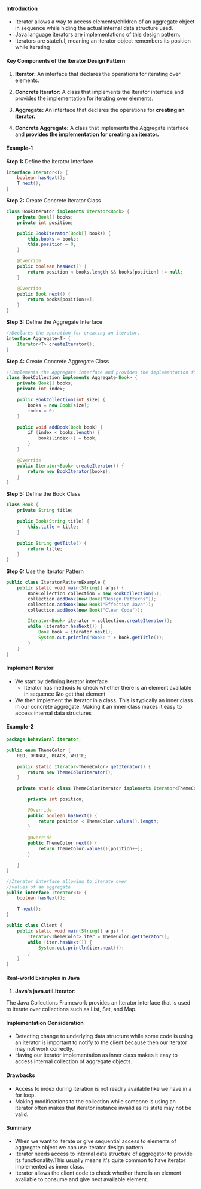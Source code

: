 
#### Introduction

* Iterator allows a way to access elements/children of an aggregate object in sequence while hiding the actual internal data structure used.
* Java language iterators are implementations of this design pattern.
* Iterators are stateful, meaning an iterator object remembers its position while iterating

#### Key Components of the Iterator Design Pattern

1. **Iterator:** An interface that declares the operations for iterating over elements.

2. **Concrete Iterator:** A class that implements the Iterator interface and provides the implementation for iterating over elements.

3. **Aggregate:** An interface that declares the operations for **creating an iterator.**

4. **Concrete Aggregate:** A class that implements the Aggregate interface and **provides the implementation for creating an iterator.**



#### Example-1

**Step 1:** Define the Iterator Interface

```java
interface Iterator<T> {
    boolean hasNext();
    T next();
}
```

**Step 2:** Create Concrete Iterator Class

```java
class BookIterator implements Iterator<Book> {
    private Book[] books;
    private int position;

    public BookIterator(Book[] books) {
        this.books = books;
        this.position = 0;
    }

    @Override
    public boolean hasNext() {
        return position < books.length && books[position] != null;
    }

    @Override
    public Book next() {
        return books[position++];
    }
}
```

**Step 3:** Define the Aggregate Interface

```java
//Declares the operation for creating an iterator.
interface Aggregate<T> {
    Iterator<T> createIterator();
}
```

**Step 4:** Create Concrete Aggregate Class

```java
//Implements the Aggregate interface and provides the implementation for creating a BookIterator.
class BookCollection implements Aggregate<Book> {
    private Book[] books;
    private int index;

    public BookCollection(int size) {
        books = new Book[size];
        index = 0;
    }

    public void addBook(Book book) {
        if (index < books.length) {
            books[index++] = book;
        }
    }

    @Override
    public Iterator<Book> createIterator() {
        return new BookIterator(books);
    }
}
```

**Step 5:** Define the Book Class

```java
class Book {
    private String title;

    public Book(String title) {
        this.title = title;
    }

    public String getTitle() {
        return title;
    }
}
```

**Step 6:** Use the Iterator Pattern

```java
public class IteratorPatternExample {
    public static void main(String[] args) {
        BookCollection collection = new BookCollection(5);
        collection.addBook(new Book("Design Patterns"));
        collection.addBook(new Book("Effective Java"));
        collection.addBook(new Book("Clean Code"));

        Iterator<Book> iterator = collection.createIterator();
        while (iterator.hasNext()) {
            Book book = iterator.next();
            System.out.println("Book: " + book.getTitle());
        }
    }
}
```

#### Implement Iterator
* We start by defining Iterator interface
  * Iterator has methods to check whether there is an element available in sequence &to get that element
* We then implement the Iterator in a class. This is typically an inner class in our concrete aggregate. Making it an inner class makes it easy to access internal data structures

#### Example-2

```java
package behavioral.iterator;

public enum ThemeColor {
	RED, ORANGE, BLACK, WHITE;

	public static Iterator<ThemeColor> getIterator() {
		return new ThemeColorIterator();
	}

	private static class ThemeColorIterator implements Iterator<ThemeColor> {

		private int position;

		@Override
		public boolean hasNext() {
			return position < ThemeColor.values().length;
		}

		@Override
		public ThemeColor next() {
			return ThemeColor.values()[position++];
		}

	}
}

//Iterator interface allowing to iterate over
//values of an aggregate
public interface Iterator<T> {
	boolean hasNext();

	T next();
}

public class Client {
	public static void main(String[] args) {
		Iterator<ThemeColor> iter = ThemeColor.getIterator();
		while (iter.hasNext()) {
			System.out.println(iter.next());
		}
	}
}
```

#### Real-world Examples in Java

1. **Java's java.util.Iterator:**

The Java Collections Framework provides an Iterator interface that is used to iterate over collections such as List, Set, and Map.


#### Implementation Consideration

* Detecting change to underlying data structure while some code is using an iterator is important to notify to the client because then our iterator may not work correctly.
* Having our iterator implementation as inner class makes it easy to access internal collection of aggregate objects.

#### Drawbacks
* Access to index during iteration is not readily available like we have in a for loop.
* Making modifications to the collection while someone is using an iterator often makes that iterator instance invalid as its state may not be valid.

#### Summary
* When we want to iterate or give sequential access to elements of aggregate object we can use iterator design pattern.
* Iterator needs access to internal data structure of aggregator to provide its functionality.This usually means it's quite common to have iterator implemented as inner class.
* Iterator allows the client code to check whether there is an element available to consume and give next available element.